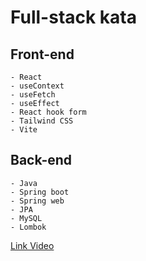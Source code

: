 # Full-stack kata 

## Front-end
	- React
	- useContext
	- useFetch
	- useEffect
	- React hook form
	- Tailwind CSS
	- Vite

## Back-end
	- Java
	- Spring boot
	- Spring web
	- JPA
	- MySQL
	- Lombok

[Link Video](https://drive.google.com/file/d/1bxNN0zYuTMgWWF_8fGRK7ULcq0F6wPqi/view?usp=sharing)

